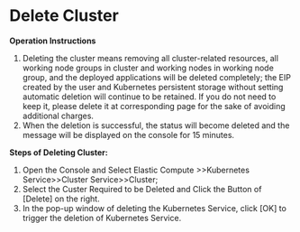 
# Delete Cluster

**Operation Instructions**

 1. Deleting the cluster means removing all cluster-related resources, all working node groups in cluster and working nodes in working node group, and the deployed applications will be deleted completely; the EIP created by the user and Kubernetes persistent storage without setting automatic deletion will continue to be retained. If you do not need to keep it, please delete it at corresponding page for the sake of avoiding additional charges.
 2. When the deletion is successful, the status will become deleted and the message will be displayed on the console for 15 minutes.

**Steps of Deleting Cluster:**

 1. Open the Console and Select Elastic Compute >>Kubernetes Service>>Cluster Service>>Cluster;
 2. Select the Custer Required to be Deleted and Click the Button of [Delete] on the right.
 3. In the pop-up window of deleting the Kubernetes Service, click [OK] to trigger the deletion of Kubernetes Service.